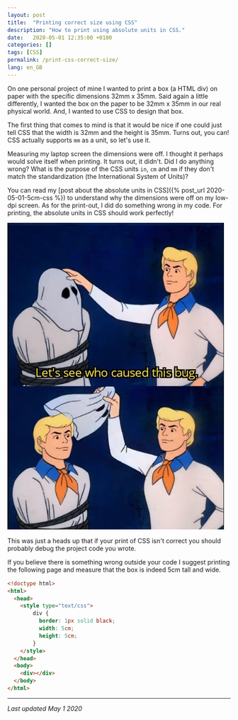```yaml
---
layout: post
title:  "Printing correct size using CSS"
description: "How to print using absolute units in CSS."
date:   2020-05-01 12:35:00 +0100
categories: []
tags: [CSS]
permalink: /print-css-correct-size/
lang: en_GB
---
```


On one personal project of mine I wanted to print a box (a HTML div) on paper with the specific dimensions 32mm x 35mm. Said again a little differently, I wanted the box on the paper to be 32mm x 35mm in our real physical world. And, I wanted to use CSS to design that box.

The first thing that comes to mind is that it would be nice if one could just tell CSS that the width is 32mm and the height is 35mm. Turns out, you can! CSS actually supports `mm` as a unit, so let's use it.

Measuring my laptop screen the dimensions were off. I thought it perhaps would solve itself when printing. It turns out, it didn't. Did I do anything wrong? What is the purpose of the CSS units `in`, `cm` and `mm` if they don't match the standardization (the International System of Units)?

You can read my [post about the absolute units in CSS]({% post_url 2020-05-01-5cm-css %}) to understand why the dimensions were off on my low-dpi screen. As for the print-out, I did do something wrong in my code. For printing, the absolute units in CSS should work perfectly!

![It was me all along](/assets/bug_meme.jpg "It was me all along")

This was just a heads up that if your print of CSS isn't correct you should probably debug the project code you wrote.

If you believe there is something wrong outside your code I suggest printing the following page and measure that the box is indeed 5cm tall and wide.

```html
<!doctype html>
<html>
  <head>
    <style type="text/css">
        div {
          border: 1px solid black;
          width: 5cm;
          height: 5cm;
        }
    </style>
  </head>
  <body>
    <div></div>
  </body>
</html>
```

---
_Last updated May 1 2020_
